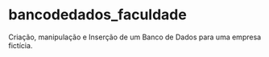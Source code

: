 # bancodedados_faculdade
Criação, manipulação e Inserção de um Banco de Dados para uma empresa fictícia.
